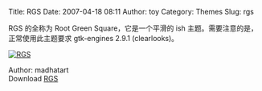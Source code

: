 Title: RGS
Date: 2007-04-18 08:11
Author: toy
Category: Themes
Slug: rgs

RGS 的全称为 Root Green Square，它是一个平滑的 ish
主题。需要注意的是，正常使用此主题要求 gtk-engines 2.9.1 (clearlooks)。

[![RGS](http://i.linuxtoy.org/i/2007/04/rgs_s.jpg)](http://i.linuxtoy.org/i/2007/04/rgs.jpg)

Author: madhatart  
Download
[RGS](http://gnome-look.org/content/show.php/RGS+-+Root+Green+Square?content=45670)
